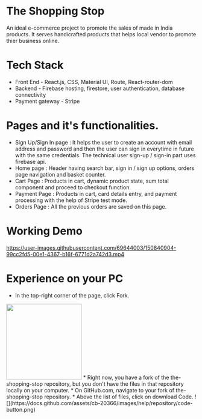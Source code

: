 # The Shopping Stop
An ideal e-commerce project to promote the sales of made in India products. It serves handicrafted products that helps local vendor to promote thier business online. 

# Tech Stack
* Front End - React.js, CSS, Material UI, Route, React-router-dom
* Backend - Firebase hosting, firestore, user authentication, database connectivity
* Payment gateway - Stripe

# Pages and it's functionalities.
* Sign Up/Sign In page :  It helps the user to create an account with email address and password and then the user can sign in everytime in future with the same credentials. The technical user sign-up / sign-in part uses firebase api. 
* Home page : Header having search bar, sign in / sign up options, orders page navigation and basket counter.
* Cart Page : Products in cart, dynamic product state, sum total component and proceed to checkout function.
* Payment Page : Products in cart, card details entry, and payment processing with the help of Stripe test mode.
* Orders Page : All the previous orders are saved on this page. 

# Working Demo


https://user-images.githubusercontent.com/69644003/150840904-99cc2fd5-00e1-4367-b16f-6771d2a742d3.mp4

# Experience on your PC

* In the top-right corner of the page, click Fork.
<img src="https://docs.github.com/assets/cb-6294/images/help/repository/fork_button.jpg" width=200px >
* Right now, you have a fork of the the-shopping-stop repository, but you don't have the files in that repository locally on your computer.
* On GitHub.com, navigate to your fork of the-shopping-stop repository.
* Above the list of files, click on download Code.
![](https://docs.github.com/assets/cb-20366/images/help/repository/code-button.png)

